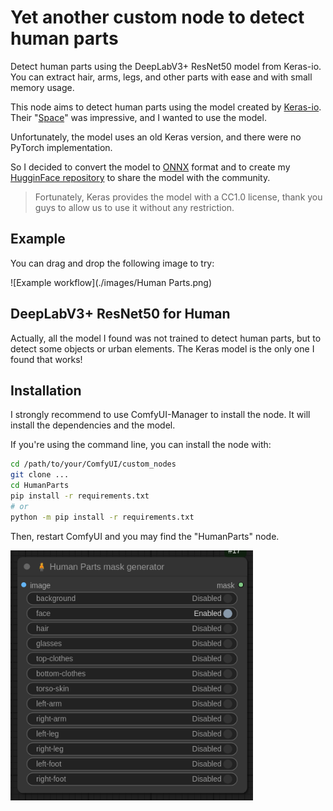 # Yet another custom node to detect human parts

Detect human parts using the DeepLabV3+ ResNet50 model from Keras-io. You can extract hair, arms, legs, and other parts
with ease and with small memory usage.

This node aims to detect human parts using the model created by
[Keras-io](https://huggingface.co/keras-io/deeplabv3p-resnet50). Their "[Space](https://huggingface.co/spaces/keras-io/Human-Part-Segmentation)" was impressive, and I wanted to use the
model.

Unfortunately, the model uses an old Keras version, and there were no PyTorch implementation.

So I decided to convert the model to [ONNX](https://onnx.ai/) format and to create my [HugginFace
repository](https://huggingface.co/Metal3d/deeplabv3p-resnet50-human) to share the model with the community.

> Fortunately, Keras provides the model with a CC1.0 license, thank you guys to allow us to use it without any
> restriction.

## Example

You can drag and drop the following image to try:

![Example workflow](./images/Human Parts.png)

## DeepLabV3+ ResNet50 for Human

Actually, all the model I found was not trained to detect human parts, but to detect some objects or urban elements. The
Keras model is the only one I found that works!

## Installation

I strongly recommend to use ComfyUI-Manager to install the node. It will install the dependencies and the model.

If you're using the command line, you can install the node with:

```bash
cd /path/to/your/ComfyUI/custom_nodes
git clone ...
cd HumanParts
pip install -r requirements.txt
# or
python -m pip install -r requirements.txt
```

Then, restart ComfyUI and you may find the "HumanParts" node.

![The node](./images/node.png)
